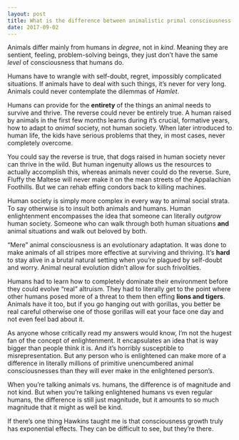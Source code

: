 ```yaml
---
layout: post
title: What is the difference between animalistic primal consciousness and intelligent, enlightened, enlivened soulful human consciousness?
date: 2017-09-02
---
```


<p>Animals differ mainly from humans in <i>degree</i>, not in <i>kind</i>. Meaning they are sentient, feeling, problem-solving beings, they just don’t have the same <i>level</i> of consciousness that humans do.</p><p>Humans have to wrangle with self-doubt, regret, impossibly complicated situations. If animals have to deal with such things, it’s never for very long. Animals could never contemplate the dilemmas of <i>Hamlet</i>.</p><p>Humans can provide for the <b>entirety</b> of the things an animal needs to survive and thrive. The reverse could never be entirely true. A human raised by animals in the first few months learns during it’s crucial, formative years, how to adapt to <i>animal</i> society, not human society. When later introduced to human life, the kids have serious problems that they, in most cases, never completely overcome.</p><p>You could say the reverse is true, that dogs raised in human society never can thrive in the wild. But human ingenuity allows us the resources to actually accomplish this, whereas animals never could do the reverse. Sure, Fluffy the Maltese will never make it on the mean streets of the Appalachian Foothills. But we can rehab effing condors back to killing machines.</p><p>Human society is simply more complex in every way to animal social strata. To say otherwise is to insult both animals and humans. Human enlightenment encompasses the idea that someone can literally <i>outgrow</i> human society. Someone who can walk through both human situations <b>and</b> animal situations and walk out beloved by both.</p><p>“Mere” animal consciousness is an evolutionary adaptation. It was done to make animals of all stripes more effective at surviving and thriving. It’s <b>hard</b> to stay alive in a brutal natural setting when you’re plagued by self-doubt and worry. Animal neural evolution didn’t allow for such frivolities.</p><p>Humans had to learn how to completely dominate their environment before they could evolve “real” altruism. They had to literally get to the point where other humans posed more of a threat to them then effing <b>lions and tigers</b>. Animals have it too, but if you go hanging out with gorillas, you better be real careful otherwise one of those gorillas will eat your face one day and not even feel bad about it.</p><p>As anyone whose critically read my answers would know, I’m not the hugest fan of the concept of enlightenment. It encapsulates an idea that is way bigger than people think it is. And it’s horribly susceptible to misrepresentation. But any person who is enlightened can make more of a difference in literally millions of primitive unencumbered animal consciousnesses than they will ever make in the enlightened person’s.</p><p>When you’re talking animals vs. humans, the difference is of magnitude and not kind. But when you’re talking enlightened humans vs even regular humans, the difference is still just magnitude, but it amounts to so much magnitude that it might as well be kind.</p><p>If there’s one thing Hawkins taught me is that consciousness growth truly has exponential effects. They can be difficult to see, but they’re there.</p>
